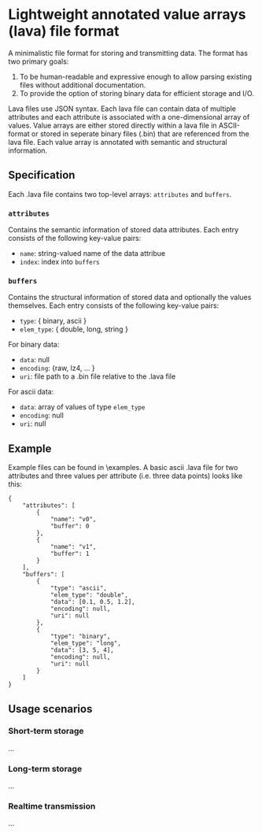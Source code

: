 # Lightweight annotated value arrays (lava) file format

A minimalistic file format for storing and transmitting data.
The format has two primary goals:
1) To be human-readable and expressive enough to allow parsing existing files without additional documentation.
2) To provide the option of storing binary data for efficient storage and I/O.

Lava files use JSON syntax.
Each lava file can contain data of multiple attributes and each attribute is associated with a one-dimensional array of values.
Value arrays are either stored directly within a lava file in ASCII-format or stored in seperate binary files (.bin) that are referenced from the lava file.
Each value array is annotated with semantic and structural information.

## Specification

Each .lava file contains two top-level arrays: `attributes` and `buffers`.

### `attributes`
Contains the semantic information of stored data attributes.
Each entry consists of the following key-value pairs:
* `name`: string-valued name of the data attribue
* `index`: index into `buffers`

### `buffers`
Contains the structural information of stored data and optionally the values themselves.
Each entry consists of the following key-value pairs:
* `type`: { binary, ascii }
* `elem_type`: { double, long, string }

For binary data:
* `data`: null
* `encoding`: {raw, lz4, ... }
* `uri`: file path to a .bin file relative to the .lava file

For ascii data:
* `data`: array of values of type `elem_type`
* `encoding`: null
* `uri`: null

## Example

Example files can be found in \examples.
A basic ascii .lava file for two attributes and three values per attribute (i.e. three data points) looks like this:
```
{
    "attributes": [
        {
            "name": "v0",
            "buffer": 0
        },
        {
            "name": "v1",
            "buffer": 1
        }
    ],
    "buffers": [
        {
            "type": "ascii",
            "elem_type": "double",
            "data": [0.1, 0.5, 1.2],
            "encoding": null,
            "uri": null
        },
        {
            "type": "binary",
            "elem_type": "long",
            "data": [3, 5, 4],
            "encoding": null,
            "uri": null
        }
    ]
}
```


## Usage scenarios

### Short-term storage
...

### Long-term storage
...

### Realtime transmission
...
